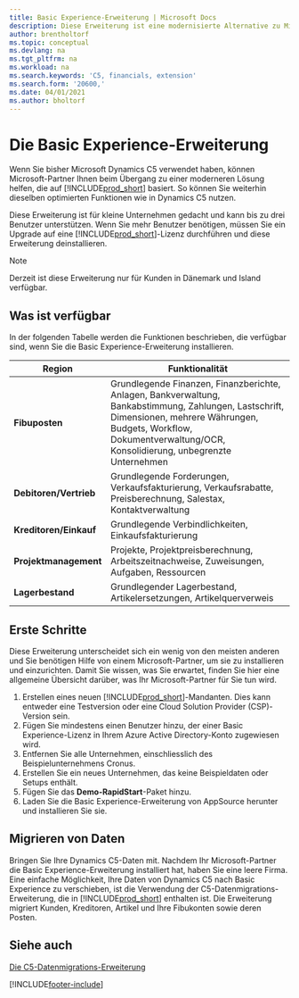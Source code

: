 ```yaml
---
title: Basic Experience-Erweiterung | Microsoft Docs
description: Diese Erweiterung ist eine modernisierte Alternative zu Microsoft Dynamics C5.
author: brentholtorf
ms.topic: conceptual
ms.devlang: na
ms.tgt_pltfrm: na
ms.workload: na
ms.search.keywords: 'C5, financials, extension'
ms.search.form: '20600,'
ms.date: 04/01/2021
ms.author: bholtorf
---
```


# <a name="the-basic-experience-extension"></a><a name="the-basic-experience-extension"></a>Die Basic Experience-Erweiterung

Wenn Sie bisher Microsoft Dynamics C5 verwendet haben, können Microsoft-Partner Ihnen beim Übergang zu einer moderneren Lösung helfen, die auf [!INCLUDE[prod_short](includes/prod_short.md)] basiert. So können Sie weiterhin dieselben optimierten Funktionen wie in Dynamics C5 nutzen.

Diese Erweiterung ist für kleine Unternehmen gedacht und kann bis zu drei Benutzer unterstützen. Wenn Sie mehr Benutzer benötigen, müssen Sie ein Upgrade auf eine [!INCLUDE[prod_short](includes/prod_short.md)]-Lizenz durchführen und diese Erweiterung deinstallieren.

> [!NOTE]
> Derzeit ist diese Erweiterung nur für Kunden in Dänemark und Island verfügbar.

## <a name="whats-available"></a><a name="whats-available"></a>Was ist verfügbar

In der folgenden Tabelle werden die Funktionen beschrieben, die verfügbar sind, wenn Sie die Basic Experience-Erweiterung installieren.

|Region  |Funktionalität  |
|---------|---------|
|**Fibuposten** |Grundlegende Finanzen, Finanzberichte, Anlagen, Bankverwaltung, Bankabstimmung, Zahlungen, Lastschrift, Dimensionen, mehrere Währungen, Budgets, Workflow, Dokumentverwaltung/OCR, Konsolidierung, unbegrenzte Unternehmen|
|**Debitoren/Vertrieb** |Grundlegende Forderungen, Verkaufsfakturierung, Verkaufsrabatte, Preisberechnung, Salestax, Kontaktverwaltung |
|**Kreditoren/Einkauf** |Grundlegende Verbindlichkeiten, Einkaufsfakturierung |
|**Projektmanagement** |Projekte, Projektpreisberechnung, Arbeitszeitnachweise, Zuweisungen, Aufgaben, Ressourcen |
|**Lagerbestand** |Grundlegender Lagerbestand, Artikelersetzungen, Artikelquerverweis |

## <a name="getting-started"></a><a name="getting-started"></a>Erste Schritte

Diese Erweiterung unterscheidet sich ein wenig von den meisten anderen und Sie benötigen Hilfe von einem Microsoft-Partner, um sie zu installieren und einzurichten. Damit Sie wissen, was Sie erwartet, finden Sie hier eine allgemeine Übersicht darüber, was Ihr Microsoft-Partner für Sie tun wird.

1. Erstellen eines neuen [!INCLUDE[prod_short](includes/prod_short.md)]-Mandanten. Dies kann entweder eine Testversion oder eine Cloud Solution Provider (CSP)-Version sein.
2. Fügen Sie mindestens einen Benutzer hinzu, der einer Basic Experience-Lizenz in Ihrem Azure Active Directory-Konto zugewiesen wird.
3. Entfernen Sie alle Unternehmen, einschliesslich des Beispielunternehmens Cronus.
4. Erstellen Sie ein neues Unternehmen, das keine Beispieldaten oder Setups enthält.
5. Fügen Sie das **Demo-RapidStart**-Paket hinzu. <!--what does the package contain?-->
6. Laden Sie die Basic Experience-Erweiterung von AppSource herunter und installieren Sie sie.

## <a name="migrating-data"></a><a name="migrating-data"></a>Migrieren von Daten

Bringen Sie Ihre Dynamics C5-Daten mit. Nachdem Ihr Microsoft-Partner die Basic Experience-Erweiterung installiert hat, haben Sie eine leere Firma. Eine einfache Möglichkeit, Ihre Daten von Dynamics C5 nach Basic Experience zu verschieben, ist die Verwendung der C5-Datenmigrations-Erweiterung, die in [!INCLUDE[prod_short](includes/prod_short.md)] enthalten ist. Die Erweiterung migriert Kunden, Kreditoren, Artikel und Ihre Fibukonten sowie deren Posten.

## <a name="see-also"></a><a name="see-also"></a>Siehe auch

[Die C5-Datenmigrations-Erweiterung](ui-extensions-c5-data-migration.md)  

[!INCLUDE[footer-include](includes/footer-banner.md)]
